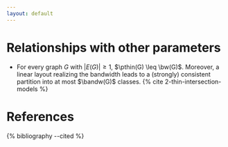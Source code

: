 ```yaml
---
layout: default
---
```

$$
\newcommand{\thin}{\mathsf{thin}}
\newcommand{\pthin}{\mathsf{pthin}}
\newcommand{\bw}{\mathsf{bw}}
$$

# Relationships with other parameters
- For every graph $G$ with $|E(G)|\geq 1$, $\pthin(G) \leq \bw(G)$. Moreover,
a linear layout realizing the bandwidth leads to a (strongly) consistent partition
into at most $\bandw(G)$ classes. {% cite 2-thin-intersection-models %}

# References
{% bibliography --cited %}